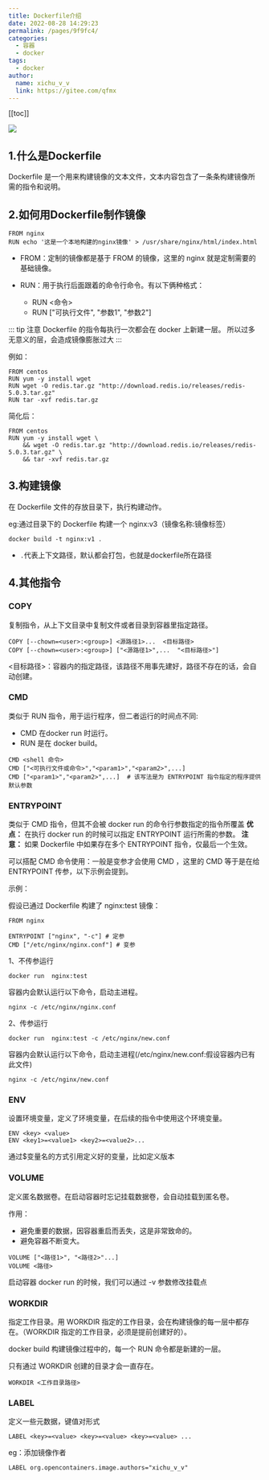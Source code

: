 ```yaml
---
title: Dockerfile介绍
date: 2022-08-28 14:29:23
permalink: /pages/9f9fc4/
categories: 
  - 容器
  - docker
tags:
  - docker
author: 
  name: xichu_v_v
  link: https://gitee.com/qfmx
---
```


[[toc]]

![](https://fire-repository.oss-cn-beijing.aliyuncs.com/docker/article/3.jpg)

## 1.什么是Dockerfile

Dockerfile 是一个用来构建镜像的文本文件，文本内容包含了一条条构建镜像所需的指令和说明。

## 2.如何用Dockerfile制作镜像

```shell
FROM nginx
RUN echo '这是一个本地构建的nginx镜像' > /usr/share/nginx/html/index.html
```
- FROM：定制的镜像都是基于 FROM 的镜像，这里的 nginx 就是定制需要的基础镜像。

- RUN：用于执行后面跟着的命令行命令。有以下俩种格式：

  - RUN <命令>
  - RUN ["可执行文件", "参数1", "参数2"]

::: tip 注意
Dockerfile 的指令每执行一次都会在 docker 上新建一层。
所以过多无意义的层，会造成镜像膨胀过大
:::

例如：
```shell
FROM centos
RUN yum -y install wget
RUN wget -O redis.tar.gz "http://download.redis.io/releases/redis-5.0.3.tar.gz"
RUN tar -xvf redis.tar.gz
```
简化后：
```shell
FROM centos
RUN yum -y install wget \
    && wget -O redis.tar.gz "http://download.redis.io/releases/redis-5.0.3.tar.gz" \
    && tar -xvf redis.tar.gz
```

## 3.构建镜像

在 Dockerfile 文件的存放目录下，执行构建动作。

eg:通过目录下的 Dockerfile 构建一个 nginx:v3（镜像名称:镜像标签）
```shell
docker build -t nginx:v1 .  
```

- `.`代表上下文路径，默认都会打包，也就是dockerfile所在路径

## 4.其他指令
### COPY
复制指令，从上下文目录中复制文件或者目录到容器里指定路径。

```shell
COPY [--chown=<user>:<group>] <源路径1>...  <目标路径>
COPY [--chown=<user>:<group>] ["<源路径1>",...  "<目标路径>"]
```

<目标路径>：容器内的指定路径，该路径不用事先建好，路径不存在的话，会自动创建。


### CMD
类似于 RUN 指令，用于运行程序，但二者运行的时间点不同:
- CMD 在docker run 时运行。
- RUN 是在 docker build。

```shell
CMD <shell 命令> 
CMD ["<可执行文件或命令>","<param1>","<param2>",...] 
CMD ["<param1>","<param2>",...]  # 该写法是为 ENTRYPOINT 指令指定的程序提供默认参数
```

### ENTRYPOINT

类似于 CMD 指令，但其不会被 docker run 的命令行参数指定的指令所覆盖
**优点：** 在执行 docker run 的时候可以指定 ENTRYPOINT 运行所需的参数。
**注意：** 如果 Dockerfile 中如果存在多个 ENTRYPOINT 指令，仅最后一个生效。

可以搭配 CMD 命令使用：一般是变参才会使用 CMD ，这里的 CMD 等于是在给 ENTRYPOINT 传参，以下示例会提到。

示例：

假设已通过 Dockerfile 构建了 nginx:test 镜像：

```
FROM nginx

ENTRYPOINT ["nginx", "-c"] # 定参
CMD ["/etc/nginx/nginx.conf"] # 变参
```
1、不传参运行
```shell
docker run  nginx:test
```

容器内会默认运行以下命令，启动主进程。

```shell
nginx -c /etc/nginx/nginx.conf
```

2、传参运行
```shell
docker run  nginx:test -c /etc/nginx/new.conf
```

容器内会默认运行以下命令，启动主进程(/etc/nginx/new.conf:假设容器内已有此文件)

```shell
nginx -c /etc/nginx/new.conf
```

### ENV

设置环境变量，定义了环境变量，在后续的指令中使用这个环境变量。

```shell
ENV <key> <value>
ENV <key1>=<value1> <key2>=<value2>...
```
通过$变量名的方式引用定义好的变量，比如定义版本


### VOLUME
定义匿名数据卷。在启动容器时忘记挂载数据卷，会自动挂载到匿名卷。

作用：
- 避免重要的数据，因容器重启而丢失，这是非常致命的。
- 避免容器不断变大。

```shell
VOLUME ["<路径1>", "<路径2>"...]
VOLUME <路径>
```

启动容器 docker run 的时候，我们可以通过 -v 参数修改挂载点

### WORKDIR

指定工作目录。用 WORKDIR 指定的工作目录，会在构建镜像的每一层中都存在。（WORKDIR 指定的工作目录，必须是提前创建好的）。

docker build 构建镜像过程中的，每一个 RUN 命令都是新建的一层。

只有通过 WORKDIR 创建的目录才会一直存在。

```shell
WORKDIR <工作目录路径>
```

### LABEL
定义一些元数据，键值对形式
```shell
LABEL <key>=<value> <key>=<value> <key>=<value> ...
```
eg：添加镜像作者
```shell
LABEL org.opencontainers.image.authors="xichu_v_v"
```

